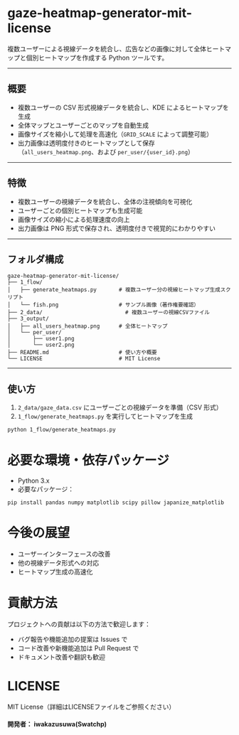 # gaze-heatmap-generator-mit-license

複数ユーザーによる視線データを統合し、広告などの画像に対して全体ヒートマップと個別ヒートマップを作成する Python ツールです。

---

## 概要

- 複数ユーザーの CSV 形式視線データを統合し、KDE によるヒートマップを生成
- 全体マップとユーザーごとのマップを自動生成
- 画像サイズを縮小して処理を高速化（`GRID_SCALE` によって調整可能）
- 出力画像は透明度付きのヒートマップとして保存（`all_users_heatmap.png`、および `per_user/{user_id}.png`）

---

## 特徴

- 複数ユーザーの視線データを統合し、全体の注視傾向を可視化
- ユーザーごとの個別ヒートマップも生成可能
- 画像サイズの縮小による処理速度の向上
- 出力画像は PNG 形式で保存され、透明度付きで視覚的にわかりやすい

---

## フォルダ構成

```
gaze-heatmap-generator-mit-license/
├── 1_flow/
│   ├── generate_heatmaps.py       # 複数ユーザー分の視線ヒートマップ生成スクリプト
│   └── fish.png                   # サンプル画像（著作権要確認）
├── 2_data/                          # 複数ユーザーの視線CSVファイル
├── 3_output/
│   ├── all_users_heatmap.png      # 全体ヒートマップ
│   └── per_user/
│       ├── user1.png
│       └── user2.png
├── README.md                      # 使い方や概要
└── LICENSE                        # MIT License
```


---

## 使い方

1. `2_data/gaze_data.csv` にユーザーごとの視線データを準備（CSV 形式）
2. `1_flow/generate_heatmaps.py` を実行してヒートマップを生成

```bash
python 1_flow/generate_heatmaps.py
```

# 必要な環境・依存パッケージ
- Python 3.x
- 必要なパッケージ：
```
pip install pandas numpy matplotlib scipy pillow japanize_matplotlib
```

# 今後の展望
- ユーザーインターフェースの改善
- 他の視線データ形式への対応
- ヒートマップ生成の高速化

# 貢献方法
プロジェクトへの貢献は以下の方法で歓迎します：
- バグ報告や機能追加の提案は Issues で
- コード改善や新機能追加は Pull Request で
- ドキュメント改善や翻訳も歓迎

# LICENSE
MIT License（詳細はLICENSEファイルをご参照ください）

#### 開発者： iwakazusuwa(Swatchp)



